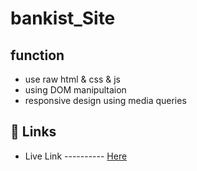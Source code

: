 
# bankist_Site

## function

- use raw html & css & js
- using DOM manipultaion
- responsive design using media queries


## 🔗 Links
- Live Link ---------- [Here]()
